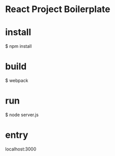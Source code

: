 # React Project Boilerplate

# install
$ npm install

# build
$ webpack

# run
$ node server.js

# entry
localhost:3000

